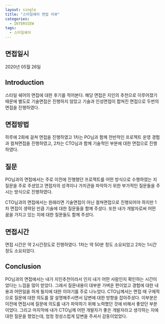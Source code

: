 ```yaml
---
layout: single
title: "스타일쉐어 면접 리뷰"
categories:
  - INTERVIEW
tags:
  - 스타일쉐어
---
```


## 면접일시

2020년 05월 26일

## Introduction

스타일 쉐어의 면접에 대한 후기를 적어본다. 해당 면접은 지인의 추천으로 이루어졌기 때문에 별도로 기술면접은 진행하지 않았고 기술과 인성면접이 합쳐진 면접으로 두번의 면접을 진행하였다.

## 면접방법

하루에 2회에 걸쳐 면접을 진행하였고 1차는 PO님과 함께 전반적인 프로젝트 운영 경험과 컬쳐면접을 진행하였고, 2차는 CTO님과 함께 기술적인 부분에 대한 면접으로 진행하였다.

## 질문

PO님과의 면접에서는 주로 이전에 진행했던 프로젝트를 어떤 방식으로 수행하였는 지 질문을 주로 주셨었고 면접자의 성격이나 가치관을 파악하기 위한 부가적인 질문들을 주시는 방식으로 진행하였다.

CTO님과의 면접에서는 원래라면 기술면접이 아닌 컬쳐면접으로 진행되어야 하지만 1차 면접이 생략된 만큼 기술에 대한 질문들을 함께 주셨다. 또한 내가 개발자로써 어떤 꿈을 가지고 있는 지에 대한 질문들도 함께 주셨다.

## 면접시간

면접 시간은 약 2시간정도로 진행하였다. 1차는 약 50분 정도 소요되었고 2차는 1시간 정도 소요되었다.

## Conclusion

PO님과의 면접에서는 내가 지인추천이라서 인지 내가 어떤 사람인지 확인하는 시간이었다는 느낌을 많이 받았다. 그래서 질문내용이 대부분 가벼운 편이었고 경험에 대한 내용과 어떤일을 하게 될지에 대한 이야기를 주로 나누었다.
CTO님께서는 면접 때 구체적으로 질문에 대한 의도를 잘 설명해주시면서 답변에 대한 방향을 잡아주셨다. 이부분은 이전에 면접시에 질문에 의도를 내가 파악하기 위해 노력했던 것에 비해서 좋았던 부분이었다. 그리고 마지막에 내가 CTO님께 어떤 개발자가 좋은 개발자라고 생각하는 지에 대한 질문을 했었는데, 엄청 정성스럽게 답변을 주셔서 감동이었었다.
